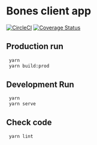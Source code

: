 # Bones client app

[![CircleCI](https://img.shields.io/circleci/project/github/vkozyref/bones/master.svg)](https://circleci.com/gh/vkozyref/bones)
[![Coverage Status](https://img.shields.io/codecov/c/github/vkozyref/bones/master.svg)](https://codecov.io/gh/vkozyref/bones)
## Production run

```sh
 yarn
 yarn build:prod
```

## Development Run

```sh
 yarn
 yarn serve
```
## Check code

```sh
 yarn lint
```